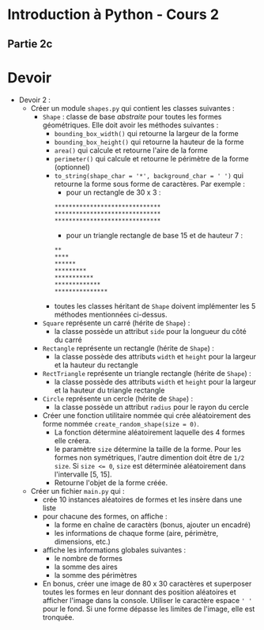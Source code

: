 
# Introduction à Python - Cours 2

## Partie 2c

# Devoir

- Devoir 2 :
    - Créer un module `shapes.py` qui contient les classes suivantes :
        - `Shape` : classe de base _abstraite_ pour toutes les formes géométriques. Elle doit avoir les méthodes suivantes :
            - `bounding_box_width()` qui retourne la largeur de la forme
            - `bounding_box_height()` qui retourne la hauteur de la forme
            - `area()` qui calcule et retourne l'aire de la forme
            - `perimeter()` qui calcule et retourne le périmètre de la forme (optionnel)
            - `to_string(shape_char = '*', background_char = ' ')` qui retourne la forme sous forme de caractères. Par exemple :
                - pour un rectangle de 30 x 3 :
                ```
                ******************************
                ******************************
                ******************************
                ```
                - pour un triangle rectangle de base 15 et de hauteur 7 :
                ```
                **
                ****
                ******
                *********
                ***********
                *************
                ***************
                ```
            - toutes les classes héritant de `Shape` doivent implémenter les 5 méthodes mentionnées ci-dessus.
        - `Square` représente un carré (hérite de `Shape`) :
            - la classe possède un attribut `side` pour la longueur du côté du carré
        - `Rectangle` représente un rectangle (hérite de `Shape`) :
            - la classe possède des attributs `width` et `height` pour la largeur et la hauteur du rectangle
        - `RectTriangle` représente un triangle rectangle (hérite de `Shape`) :
            - la classe possède des attributs `width` et `height` pour la largeur et la hauteur du triangle rectangle
        - `Circle` représente un cercle (hérite de `Shape`) :
            - la classe possède un attribut `radius` pour le rayon du cercle
        - Créer une fonction utilitaire nommée qui crée aléatoirement des forme nommée `create_random_shape(size = 0)`.
            - La fonction détermine aléatoirement laquelle des 4 formes elle créera.
            - le paramètre `size` détermine la taille de la forme. Pour les formes non symétriques, l'autre dimention doit être de `1/2 size`. Si `size <= 0`, `size` est déterminée aléatoirement dans l'intervalle [5, 15].
            - Retourne l'objet de la forme créée.
    - Créer un fichier `main.py` qui :
        - crée 10 instances aléatoires de formes et les insère dans une liste
        - pour chacune des formes, on affiche :
            - la forme en chaîne de caractèrs (bonus, ajouter un encadré)
            - les informations de chaque forme (aire, périmètre, dimensions, etc.)
        - affiche les informations globales suivantes :
            - le nombre de formes
            - la somme des aires
            - la somme des périmètres
        - En bonus, créer une image de 80 x 30 caractères et superposer toutes les formes en leur donnant des position aléatoires et afficher l'image dans la console. Utiliser le caractère espace `' '` pour le fond. Si une forme dépasse les limites de l'image, elle est tronquée.

    